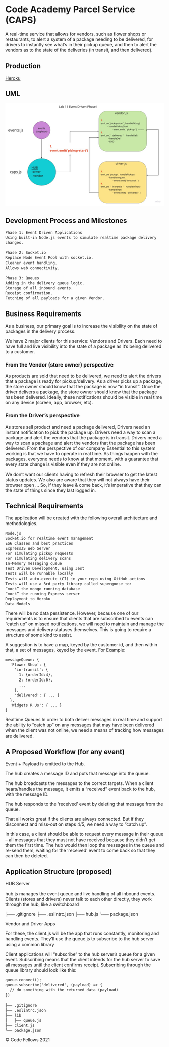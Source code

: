 # Code Academy Parcel Service (CAPS)

A real-time service that allows for vendors, such as flower shops or restaurants, to alert a system of a package needing to be delivered, for drivers to instantly see what’s in their pickup queue, and then to alert the vendors as to the state of the deliveries (in transit, and then delivered).

## Production

[Heroku](#blank)

## UML

![UML Phase I](EventDrivenPhase1.jpg)

## Development Process and Milestones

    Phase 1: Event Driven Applications
    Using built-in Node.js events to simulate realtime package delivery changes.
    
    Phase 2: Socket.io
    Replace Node Event Pool with socket.io.
    Cleaner event handling.
    Allows web connectivity.
    
    Phase 3: Queues
    Adding in the delivery queue logic.
    Storage of all inbound events.
    Receipt confirmation.
    Fetching of all payloads for a given Vendor.

## Business Requirements

As a business, our primary goal is to increase the visibility on the state of packages in the delivery process.

We have 2 major clients for this service: Vendors and Drivers. Each need to have full and live visibility into the state of a package as it’s being delivered to a customer.

### From the Vendor (store owner) perspective

As products are sold that need to be delivered, we need to alert the drivers that a package is ready for pickup/delivery.
As a driver picks up a package, the store owner should know that the package is now “in transit”.
Once the driver delivers a package, the store owner should know that the package has been delivered.
Ideally, these notifications should be visible in real time on any device (screen, app, browser, etc).

### From the Driver’s perspective

As stores sell product and need a package delivered, Drivers need an instant notification to pick the package up.
Drivers need a way to scan a package and alert the vendors that the package is in transit.
Drivers need a way to scan a package and alert the vendors that the package has been delivered.
From the perspective of our company
Essential to this system working is that we have to operate in real time. As things happen with the packages, everyone needs to know at that moment, with a guarantee that every state change is visible even if they are not online.

We don’t want our clients having to refresh their browser to get the latest status updates.
We also are aware that they will not always have their browser open …
So, if they leave & come back, it’s imperative that they can the state of things since they last logged in.

## Technical Requirements

The application will be created with the following overall architecture and methodologies.

    Node.js
    Socket.io for realtime event management
    ES6 Classes and best practices
    ExpressJS Web Server
    For simulating pickup requests
    For simulating delivery scans
    In-Memory messaging queue
    Test Driven Development, using Jest
    Tests will be runnable locally
    Tests will auto-execute (CI) in your repo using GitHub actions
    Tests will use a 3rd party library called supergoose to:
    “mock” the mongo running database
    “mock” the running Express server
    Deployment to Heroku
    Data Models

There will be no data persistence. However, because one of our requirements is to ensure that clients that are subscribed to events can “catch up” on missed notifications, we will need to maintain and manage the messages and delivery statuses themselves. This is going to require a structure of some kind to assist.

A suggestion is to have a map, keyed by the customer id, and then within that, a set of messages, keyed by the event. For Example:

    messageQueue: {
      'Flower Shop': {
        'in-transit': {
          1: {orderId:4},
          2: {orderId:6},
          ...
        },
        'delivered': { ... }
      },
      'Widgets R Us': { ... }
    }

Realtime Queues
In order to both deliver messages in real time and support the ability to “catch up” on any messages that may have been delivered when the client was not online, we need a means of tracking how messages are delivered.

## A Proposed Workflow (for any event)

Event + Payload is emitted to the Hub.

The hub creates a message ID and puts that message into the queue.

The hub broadcasts the messages to the correct targets.
When a client hears/handles the message, it emits a “received” event back to the hub, with the message ID.

The hub responds to the ‘received’ event by deleting that message from the queue.

That all works great if the clients are always connected. But if they disconnect and miss-out on steps 4/5, we need a way to “catch up”.

In this case, a client should be able to request every message in their queue – all messages that they must not have received because they didn’t get them the first time. The hub would then loop the messages in the queue and re-send them, waiting for the ‘received’ event to come back so that they can then be deleted.

## Application Structure (proposed)

HUB Server

hub.js manages the event queue and live handling of all inbound events. Clients (stores and drivers) never talk to each other directly, they work through the hub, like a switchboard

├── .gitignore
├── .eslintrc.json
├── hub.js
└── package.json

Vendor and Driver Apps

For these, the client.js will be the app that runs constantly, monitoring and handling events. They’ll use the queue.js to subscribe to the hub server using a common library

Client applications will “subscribe” to the hub server’s queue for a given event. Subscribing means that the client intends for the hub server to save all messages until the client confirms receipt. Subscribing through the queue library should look like this:

    queue.connect();
    queue.subscribe('delivered', (payload) => {
      // do something with the returned data (payload)
    })

    ├── .gitignore
    ├── .eslintrc.json
    ├── lib
    │   ├── queue.js
    ├── client.js
    └── package.json

© Code Fellows 2021
